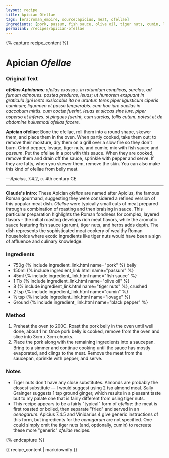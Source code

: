 ```yaml
---
layout: recipe
title: Apician Ofellae
tags: [era:roman_empire, source:apicius, meat, ofellae]
ingredients: [pork, passum, fish sauce, olive oil, tiger nuts, cumin, lovage, black pepper]
permalink: /recipes/apician-ofellae
---
```


{% capture recipe_content %}
# Apician *Ofellae*

### Original Text
***ofellas Apicianas**: ofellas exossas, in rotundum conplicas, surclas, ad furnum admoues. postea preduras, leuas; ut humorem exspuant in graticula igni lento exsiccabis ita ne urantur. teres piper ligusticum ciperis cuminum; liquamen et passo temperabis. cum hoc iure ouellas in caccabum mittis. cum coctæ fuerint, leuas et siccas sine iure, piper asperso et inferes. si pingues fuerint, cum surclas, tollis cutem. potest et de abdomine huiusmodi ofellas facere.*

**Apician ofellae**: Bone the ofellae, roll them into a round shape, skewer them, and place them in the oven. When partly cooked, take them out; to remove their moisture, dry them on a grill over a slow fire so they don't burn. Grind pepper, lovage, tiger nuts, and cumin; mix with fish sauce and *passum*. Put the ofellae in a pot with this sauce. When they are cooked, remove them and drain off the sauce, sprinkle with pepper and serve. If they are fatty, when you skewer them, remove the skin. You can also make this kind of ofellae from belly meat.

—*Apicius*, 7.4.2, c. 4th century CE

___

**Claude's intro:** These Apician *ofellae* are named after Apicius, the famous Roman gourmand, suggesting they were considered a refined version of this popular meat dish. *Ofellae* were typically small cuts of meat prepared through a combination of roasting and then braising in sauce. This particular preparation highlights the Roman fondness for complex, layered flavors - the initial roasting develops rich meat flavors, while the aromatic sauce featuring fish sauce (garum), tiger nuts, and herbs adds depth. The dish represents the sophisticated meat cookery of wealthy Roman households where exotic ingredients like tiger nuts would have been a sign of affluence and culinary knowledge.

### Ingredients
- 750g {% include ingredient_link.html name="pork" %} belly
- 150ml {% include ingredient_link.html name="passum" %}
- 45ml {% include ingredient_link.html name="fish sauce" %}
- 1 Tb {% include ingredient_link.html name="olive oil" %}
- 8 {% include ingredient_link.html name="tiger nuts" %}, crushed
- 2 tsp {% include ingredient_link.html name="cumin" %}
- ½ tsp {% include ingredient_link.html name="lovage" %}
- Ground {% include ingredient_link.html name="black pepper" %}

### Method
1. Preheat the oven to 200C. Roast the pork belly in the oven until well done, about 1 hr. Once pork belly is cooked, remove from the oven and slice into 3cm x 3cm chunks.
2. Place the pork along with the remaining ingredients into a saucepan. Bring to a simmer and continue cooking until the sauce has mostly evaporated, and clings to the meat. Remove the meat from the saucepan, sprinkle with pepper, and serve.

### Notes
- Tiger nuts don't have any close substitutes. Almonds are probably the closest substitute — I would suggest using 2 tsp almond meal. Sally Grainger suggests 1 tsp ground ginger, which results in a pleasant taste but to my palate one that is fairly different from using tiger nuts.
- This recipe appears to be a fairly "typical" form of *ofellae*: the meat is first roasted or boiled, then separate "fried" and served in an *oenogarum*. Apicius 7.4.5 and Vinidarius 4 give generic instructions of this form, but ingredients for the *oenogarum* are not specified. One could simply omit the tiger nuts (and, optionally, cumin) to recreate these more "generic" *ofellae* recipes.

{% endcapture %}

{{ recipe_content | markdownify }} 
